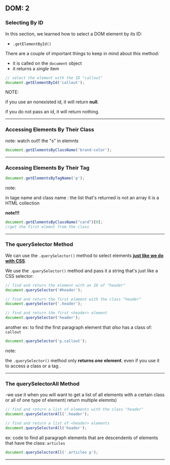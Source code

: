## DOM: 2

### Selecting By ID

In this section, we learned how to select a DOM element by its ID:

- `.getElementById()`

There are a couple of important things to keep in mind about this method:

- it is called on the `document` object
- it returns a *single* item

```js
// select the element with the ID "callout"
document.getElementById('callout');
```

NOTE:

if you use an nonexisted id, it will return **null**.

if you do not pass an id, it will return nothing.

----------------------------

### Accessing Elements By Their Class

note: watch out!! the "s" in elemnts 

```js
document.getElementsByClassName('brand-color');
```

----------------

### Accessing Elements By Their Tag

```js
document.getElementsByTagName('p');
```

note:

in tage name and class name : the list that's returned is not an array it is a HTML collection

**note!!!**

```js
document.getElementsByClassName("card")[0]; 
//get the first elemnt from the class                                             
```

------------

### The querySelector Method

We can use the `.querySelector()` method to select elements <u>**just like we do with CSS**</u>.

 We use the `.querySelector()` method and pass it a string that's just like a CSS selector:

```js
// find and return the element with an ID of "header"
document.querySelector('#header');

// find and return the first element with the class "header"
document.querySelector('.header');

// find and return the first <header> element
document.querySelector('header');
```

another ex: to find the first paragraph element that *also* has a class of: `callout`

```js
document.querySelector('p.callout');
```

note:

the `.querySelector()` method only **returns *one* element**. even if you use it to access a class or a tag .

-------------

### The querySelectorAll Method

-we use it when you will want to get a list of all elements with a certain class or all of one type of element( return multiple elemnts)

```js
// find and return a list of elements with the class "header"
document.querySelectorAll('.header');

// find and return a list of <header> elements
document.querySelectorAll('header');
```

ex: code to find all paragraph elements that are descendents of elements that have the class: `articles`

```js
document.querySelectorAll('.articles p');
```

-----------------
